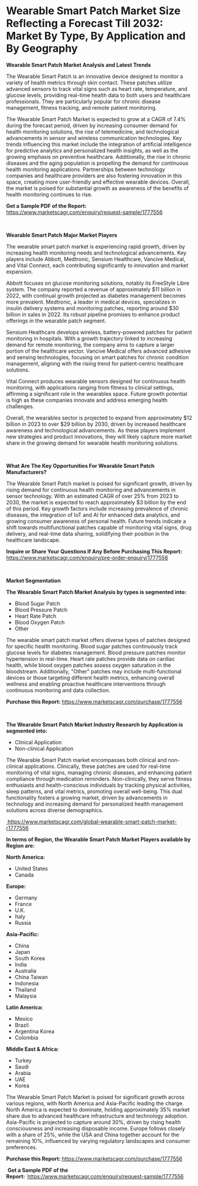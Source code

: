 <p><h1>Wearable Smart Patch Market Size Reflecting a Forecast Till 2032: Market By Type, By Application and By Geography</h1></p><p><strong>Wearable Smart Patch Market Analysis and Latest Trends</strong></p>
<p><p>The Wearable Smart Patch is an innovative device designed to monitor a variety of health metrics through skin contact. These patches utilize advanced sensors to track vital signs such as heart rate, temperature, and glucose levels, providing real-time health data to both users and healthcare professionals. They are particularly popular for chronic disease management, fitness tracking, and remote patient monitoring.</p><p>The Wearable Smart Patch Market is expected to grow at a CAGR of 7.4% during the forecast period, driven by increasing consumer demand for health monitoring solutions, the rise of telemedicine, and technological advancements in sensor and wireless communication technologies. Key trends influencing this market include the integration of artificial intelligence for predictive analytics and personalized health insights, as well as the growing emphasis on preventive healthcare. Additionally, the rise in chronic diseases and the aging population is propelling the demand for continuous health monitoring applications. Partnerships between technology companies and healthcare providers are also fostering innovation in this space, creating more user-friendly and effective wearable devices. Overall, the market is poised for substantial growth as awareness of the benefits of health monitoring continues to rise.</p></p>
<p><strong>Get a Sample PDF of the Report:&nbsp;</strong> <a href="https://www.marketscagr.com/enquiry/request-sample/1777556?utm_campaign=3546&utm_medium=2&utm_source=Github&utm_content=ia&utm_term=13042025&utm_id=wearable-smart-patch">https://www.marketscagr.com/enquiry/request-sample/1777556</a></p>
<p>&nbsp;</p>
<p><strong>Wearable Smart Patch Major Market Players</strong></p>
<p><p>The wearable smart patch market is experiencing rapid growth, driven by increasing health monitoring needs and technological advancements. Key players include Abbott, Medtronic, Sensium Healthcare, Vancive Medical, and Vital Connect, each contributing significantly to innovation and market expansion.</p><p>Abbott focuses on glucose monitoring solutions, notably its FreeStyle Libre system. The company reported a revenue of approximately $11 billion in 2022, with continual growth projected as diabetes management becomes more prevalent. Medtronic, a leader in medical devices, specializes in insulin delivery systems and monitoring patches, reporting around $30 billion in sales in 2022. Its robust pipeline promises to enhance product offerings in the wearable patch segment.</p><p>Sensium Healthcare develops wireless, battery-powered patches for patient monitoring in hospitals. With a growth trajectory linked to increasing demand for remote monitoring, the company aims to capture a larger portion of the healthcare sector. Vancive Medical offers advanced adhesive and sensing technologies, focusing on smart patches for chronic condition management, aligning with the rising trend for patient-centric healthcare solutions.</p><p>Vital Connect produces wearable sensors designed for continuous health monitoring, with applications ranging from fitness to clinical settings, affirming a significant role in the wearables space. Future growth potential is high as these companies innovate and address emerging health challenges.</p><p>Overall, the wearables sector is projected to expand from approximately $12 billion in 2023 to over $29 billion by 2030, driven by increased healthcare awareness and technological advancements. As these players implement new strategies and product innovations, they will likely capture more market share in the growing demand for wearable health monitoring solutions.</p></p>
<p>&nbsp;</p>
<p><strong>What Are The Key Opportunities For Wearable Smart Patch Manufacturers?</strong></p>
<p><p>The Wearable Smart Patch market is poised for significant growth, driven by rising demand for continuous health monitoring and advancements in sensor technology. With an estimated CAGR of over 25% from 2023 to 2030, the market is expected to reach approximately $3 billion by the end of this period. Key growth factors include increasing prevalence of chronic diseases, the integration of IoT and AI for enhanced data analytics, and growing consumer awareness of personal health. Future trends indicate a shift towards multifunctional patches capable of monitoring vital signs, drug delivery, and real-time data sharing, solidifying their position in the healthcare landscape.</p></p>
<p><strong>Inquire or Share Your Questions If Any Before Purchasing This Report:</strong> <a href="https://www.marketscagr.com/enquiry/pre-order-enquiry/1777556?utm_campaign=3546&utm_medium=2&utm_source=Github&utm_content=ia&utm_term=13042025&utm_id=wearable-smart-patch">https://www.marketscagr.com/enquiry/pre-order-enquiry/1777556</a></p>
<p>&nbsp;</p>
<p><strong>Market Segmentation</strong></p>
<p><strong>The Wearable Smart Patch Market Analysis by types is segmented into:</strong></p>
<p><ul><li>Blood Sugar Patch</li><li>Blood Pressure Patch</li><li>Heart Rate Patch</li><li>Blood Oxygen Patch</li><li>Other</li></ul></p>
<p><p>The wearable smart patch market offers diverse types of patches designed for specific health monitoring. Blood sugar patches continuously track glucose levels for diabetes management. Blood pressure patches monitor hypertension in real-time. Heart rate patches provide data on cardiac health, while blood oxygen patches assess oxygen saturation in the bloodstream. Additionally, "Other" patches may include multi-functional devices or those targeting different health metrics, enhancing overall wellness and enabling proactive healthcare interventions through continuous monitoring and data collection.</p></p>
<p><strong>Purchase this Report:&nbsp;</strong><a href="https://www.marketscagr.com/purchase/1777556?utm_campaign=3546&utm_medium=2&utm_source=Github&utm_content=ia&utm_term=13042025&utm_id=wearable-smart-patch">https://www.marketscagr.com/purchase/1777556</a></p>
<p>&nbsp;</p>
<p><strong>The Wearable Smart Patch Market Industry Research by Application is segmented into:</strong></p>
<p><ul><li>Clinical Application</li><li>Non-clinical Application</li></ul></p>
<p><p>The Wearable Smart Patch market encompasses both clinical and non-clinical applications. Clinically, these patches are used for real-time monitoring of vital signs, managing chronic diseases, and enhancing patient compliance through medication reminders. Non-clinically, they serve fitness enthusiasts and health-conscious individuals by tracking physical activities, sleep patterns, and vital metrics, promoting overall well-being. This dual functionality fosters a growing market, driven by advancements in technology and increasing demand for personalized health management solutions across diverse demographics.</p></p>
<p><a href="https://www.marketscagr.com/global-wearable-smart-patch-market-r1777556?utm_campaign=3546&utm_medium=2&utm_source=Github&utm_content=ia&utm_term=13042025&utm_id=wearable-smart-patch">&nbsp;https://www.marketscagr.com/global-wearable-smart-patch-market-r1777556</a></p>
<p><strong>In terms of Region, the Wearable Smart Patch Market Players available by Region are:</strong></p>
<p>
    <p> <strong> North America: </strong>
        <ul>
            <li>United States</li>
            <li>Canada</li>
        </ul>
        </p> 
    <p> <strong> Europe: </strong>
        <ul>
            <li>Germany</li>
            <li>France</li>
            <li>U.K.</li>
            <li>Italy</li>
            <li>Russia</li>
        </ul>
        </p> 
    <p> <strong> Asia-Pacific: </strong>
        <ul>
            <li>China</li>
            <li>Japan</li>
            <li>South Korea</li>
            <li>India</li>
            <li>Australia</li>
            <li>China Taiwan</li>
            <li>Indonesia</li>
            <li>Thailand</li>
            <li>Malaysia</li>
        </ul>
        </p> 
    <p> <strong> Latin America: </strong>
        <ul>
            <li>Mexico</li>
            <li>Brazil</li>
            <li>Argentina Korea</li>
            <li>Colombia</li>
        </ul>
        </p> 
    <p> <strong> Middle East & Africa: </strong>
        <ul>
            <li>Turkey</li>
            <li>Saudi</li>
            <li>Arabia</li>
            <li>UAE</li>
            <li>Korea</li>
        </ul>
    </p>
    </p>
<p><p>The Wearable Smart Patch Market is poised for significant growth across various regions, with North America and Asia-Pacific leading the charge. North America is expected to dominate, holding approximately 35% market share due to advanced healthcare infrastructure and technology adoption. Asia-Pacific is projected to capture around 30%, driven by rising health consciousness and increasing disposable income. Europe follows closely with a share of 25%, while the USA and China together account for the remaining 10%, influenced by varying regulatory landscapes and consumer preferences.</p></p>
<p><strong>Purchase this Report: </strong><a href="https://www.marketscagr.com/purchase/1777556?utm_campaign=3546&utm_medium=2&utm_source=Github&utm_content=ia&utm_term=13042025&utm_id=wearable-smart-patch">https://www.marketscagr.com/purchase/1777556</a></p>
<p>&nbsp;<strong>Get a Sample PDF of the Report:&nbsp;&nbsp;</strong><a href="https://www.marketscagr.com/enquiry/request-sample/1777556?utm_campaign=3546&utm_medium=2&utm_source=Github&utm_content=ia&utm_term=13042025&utm_id=wearable-smart-patch">https://www.marketscagr.com/enquiry/request-sample/1777556</a></p>
<p><strong></strong></p>
<p><p></p><p></p><p></p></p>
